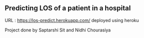 ## Predicting LOS of a patient in a hospital
URL : https://los-predict.herokuapp.com/
deployed using heroku

Project done by Saptarshi Sit and Nidhi Chourasiya
